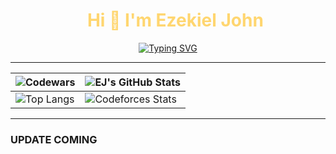 <div id="user-content-toc">
    <ul align="center" style="list-style: none;">
        <summary style="color: #FFD670;">
            <h1>Hi 👋 I'm Ezekiel John</h1>
        </summary>
    </ul>
</div>

<p align="center">
    <a href="https://git.io/typing-svg">
        <img
            src="https://readme-typing-svg.demolab.com?font=JetBrains+Mono&size=26&pause=1000&color=FFD670&repeat=false&width=920&height=72&lines=Computer+Science+Student+|+Software+Engineer+%7C+UI+Designer"
            alt="Typing SVG" />
    </a>
</p>

---

| ![Codewars](https://github.r2v.ch/codewars?user=alvarezekiel19&top_languages=true)                             | ![EJ's GitHub Stats](https://github-readme-stats.vercel.app/api?username=alvarezekiel19&theme=one_dark_pro&show_icons=true) |
| -------------------------------------------------------------------------------------------------------------- | --------------------------------------------------------------------------------------------------------------------------- |
| ![Top Langs](https://github-readme-stats.vercel.app/api/top-langs/?username=alvarezekiel19&theme=one_dark_pro) | ![Codeforces Stats](https://codeforces-readme-stats.vercel.app/api/card?username=alvarezekiel19&theme=tokyonight)           |

---

### UPDATE COMING
